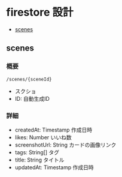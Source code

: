 # firestore 設計

- [scenes](#scenes)

## scenes

### 概要

```
/scenes/{sceneId}
```

- スクショ
- ID: 自動生成ID

### 詳細


- createdAt: Timestamp 作成日時
- likes: Number いいね数
- screenshotUrl: String カードの画像リンク
- tags: String[] タグ
- title: String タイトル
- updatedAt: Timestamp 作成日時
